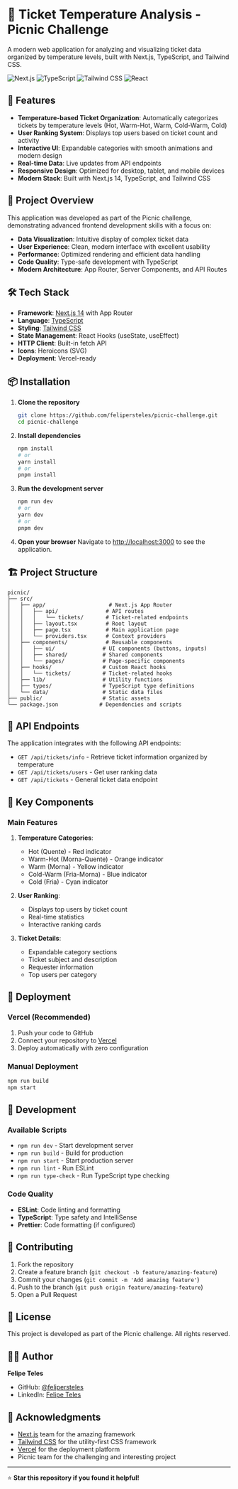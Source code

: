# 🎫 Ticket Temperature Analysis - Picnic Challenge

A modern web application for analyzing and visualizing ticket data organized by temperature levels, built with Next.js, TypeScript, and Tailwind CSS.

![Next.js](https://img.shields.io/badge/Next.js-14-black?style=for-the-badge&logo=next.js)
![TypeScript](https://img.shields.io/badge/TypeScript-5.0-blue?style=for-the-badge&logo=typescript)
![Tailwind CSS](https://img.shields.io/badge/Tailwind_CSS-3.3-38B2AC?style=for-the-badge&logo=tailwind-css)
![React](https://img.shields.io/badge/React-18-61DAFB?style=for-the-badge&logo=react)

## 🚀 Features

- **Temperature-based Ticket Organization**: Automatically categorizes tickets by temperature levels (Hot, Warm-Hot, Warm, Cold-Warm, Cold)
- **User Ranking System**: Displays top users based on ticket count and activity
- **Interactive UI**: Expandable categories with smooth animations and modern design
- **Real-time Data**: Live updates from API endpoints
- **Responsive Design**: Optimized for desktop, tablet, and mobile devices
- **Modern Stack**: Built with Next.js 14, TypeScript, and Tailwind CSS

## 🎯 Project Overview

This application was developed as part of the Picnic challenge, demonstrating advanced frontend development skills with a focus on:

- **Data Visualization**: Intuitive display of complex ticket data
- **User Experience**: Clean, modern interface with excellent usability
- **Performance**: Optimized rendering and efficient data handling
- **Code Quality**: Type-safe development with TypeScript
- **Modern Architecture**: App Router, Server Components, and API Routes

## 🛠️ Tech Stack

- **Framework**: [Next.js 14](https://nextjs.org/) with App Router
- **Language**: [TypeScript](https://www.typescriptlang.org/)
- **Styling**: [Tailwind CSS](https://tailwindcss.com/)
- **State Management**: React Hooks (useState, useEffect)
- **HTTP Client**: Built-in fetch API
- **Icons**: Heroicons (SVG)
- **Deployment**: Vercel-ready

## 📦 Installation

1. **Clone the repository**
   ```bash
   git clone https://github.com/felipersteles/picnic-challenge.git
   cd picnic-challenge
   ```

2. **Install dependencies**
   ```bash
   npm install
   # or
   yarn install
   # or
   pnpm install
   ```

3. **Run the development server**
   ```bash
   npm run dev
   # or
   yarn dev
   # or
   pnpm dev
   ```

4. **Open your browser**
   Navigate to [http://localhost:3000](http://localhost:3000) to see the application.

## 🏗️ Project Structure

```
picnic/
├── src/
│   ├── app/                    # Next.js App Router
│   │   ├── api/               # API routes
│   │   │   └── tickets/       # Ticket-related endpoints
│   │   ├── layout.tsx         # Root layout
│   │   ├── page.tsx           # Main application page
│   │   └── providers.tsx      # Context providers
│   ├── components/            # Reusable components
│   │   ├── ui/               # UI components (buttons, inputs)
│   │   ├── shared/           # Shared components
│   │   └── pages/            # Page-specific components
│   ├── hooks/                # Custom React hooks
│   │   └── tickets/          # Ticket-related hooks
│   ├── lib/                  # Utility functions
│   ├── types/                # TypeScript type definitions
│   └── data/                 # Static data files
├── public/                   # Static assets
└── package.json             # Dependencies and scripts
```

## 🔧 API Endpoints

The application integrates with the following API endpoints:

- `GET /api/tickets/info` - Retrieve ticket information organized by temperature
- `GET /api/tickets/users` - Get user ranking data
- `GET /api/tickets` - General ticket data endpoint

## 🎨 Key Components

### Main Features

1. **Temperature Categories**: 
   - Hot (Quente) - Red indicator
   - Warm-Hot (Morna-Quente) - Orange indicator
   - Warm (Morna) - Yellow indicator
   - Cold-Warm (Fria-Morna) - Blue indicator
   - Cold (Fria) - Cyan indicator

2. **User Ranking**:
   - Displays top users by ticket count
   - Real-time statistics
   - Interactive ranking cards

3. **Ticket Details**:
   - Expandable category sections
   - Ticket subject and description
   - Requester information
   - Top users per category

## 🚀 Deployment

### Vercel (Recommended)

1. Push your code to GitHub
2. Connect your repository to [Vercel](https://vercel.com)
3. Deploy automatically with zero configuration

### Manual Deployment

```bash
npm run build
npm start
```

## 🧪 Development

### Available Scripts

- `npm run dev` - Start development server
- `npm run build` - Build for production
- `npm run start` - Start production server
- `npm run lint` - Run ESLint
- `npm run type-check` - Run TypeScript type checking

### Code Quality

- **ESLint**: Code linting and formatting
- **TypeScript**: Type safety and IntelliSense
- **Prettier**: Code formatting (if configured)

## 🤝 Contributing

1. Fork the repository
2. Create a feature branch (`git checkout -b feature/amazing-feature`)
3. Commit your changes (`git commit -m 'Add amazing feature'`)
4. Push to the branch (`git push origin feature/amazing-feature`)
5. Open a Pull Request

## 📝 License

This project is developed as part of the Picnic challenge. All rights reserved.

## 👨‍💻 Author

**Felipe Teles**

- GitHub: [@felipersteles](https://github.com/felipersteles)
- LinkedIn: [Felipe Teles](https://linkedin.com/in/felipersteles)

## 🙏 Acknowledgments

- [Next.js](https://nextjs.org/) team for the amazing framework
- [Tailwind CSS](https://tailwindcss.com/) for the utility-first CSS framework
- [Vercel](https://vercel.com/) for the deployment platform
- Picnic team for the challenging and interesting project

---

⭐ **Star this repository if you found it helpful!**
